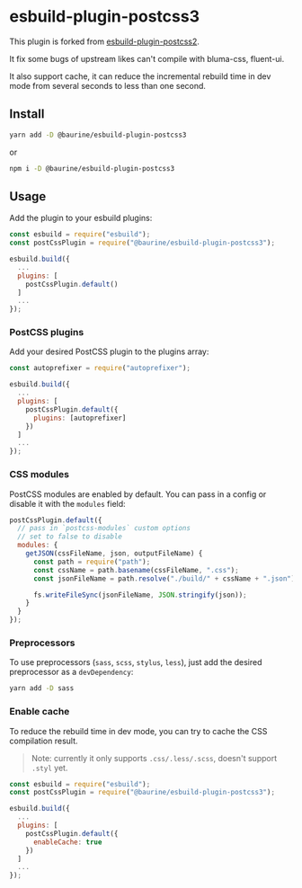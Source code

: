 # esbuild-plugin-postcss3

This plugin is forked from [esbuild-plugin-postcss2](https://github.com/martonlederer/esbuild-plugin-postcss2).

It fix some bugs of upstream likes can't compile with bluma-css, fluent-ui.

It also support cache, it can reduce the incremental rebuild time in dev mode from several seconds to less than one second.

## Install

```sh
yarn add -D @baurine/esbuild-plugin-postcss3
```

or

```sh
npm i -D @baurine/esbuild-plugin-postcss3
```

## Usage

Add the plugin to your esbuild plugins:

```js
const esbuild = require("esbuild");
const postCssPlugin = require("@baurine/esbuild-plugin-postcss3");

esbuild.build({
  ...
  plugins: [
    postCssPlugin.default()
  ]
  ...
});
```

### PostCSS plugins

Add your desired PostCSS plugin to the plugins array:

```js
const autoprefixer = require("autoprefixer");

esbuild.build({
  ...
  plugins: [
    postCssPlugin.default({
      plugins: [autoprefixer]
    })
  ]
  ...
});
```

### CSS modules

PostCSS modules are enabled by default. You can pass in a config or disable it with the `modules` field:

```js
postCssPlugin.default({
  // pass in `postcss-modules` custom options
  // set to false to disable
  modules: {
    getJSON(cssFileName, json, outputFileName) {
      const path = require("path");
      const cssName = path.basename(cssFileName, ".css");
      const jsonFileName = path.resolve("./build/" + cssName + ".json");

      fs.writeFileSync(jsonFileName, JSON.stringify(json));
    }
  }
});
```

### Preprocessors

To use preprocessors (`sass`, `scss`, `stylus`, `less`), just add the desired preprocessor as a `devDependency`:

```sh
yarn add -D sass
```

### Enable cache

To reduce the rebuild time in dev mode, you can try to cache the CSS compilation result.

> Note: currently it only supports `.css/.less/.scss`, doesn't support `.styl` yet.

```js
const esbuild = require("esbuild");
const postCssPlugin = require("@baurine/esbuild-plugin-postcss3");

esbuild.build({
  ...
  plugins: [
    postCssPlugin.default({
      enableCache: true
    })
  ]
  ...
});
```
